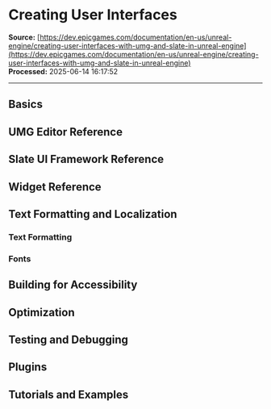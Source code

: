 # Creating User Interfaces

**Source:** [https://dev.epicgames.com/documentation/en-us/unreal-engine/creating-user-interfaces-with-umg-and-slate-in-unreal-engine](https://dev.epicgames.com/documentation/en-us/unreal-engine/creating-user-interfaces-with-umg-and-slate-in-unreal-engine)  
**Processed:** 2025-06-14 16:17:52

---

## Basics

## UMG Editor Reference

## Slate UI Framework Reference

## Widget Reference

## Text Formatting and Localization

### Text Formatting

### Fonts

## Building for Accessibility

## Optimization

## Testing and Debugging

## Plugins

## Tutorials and Examples